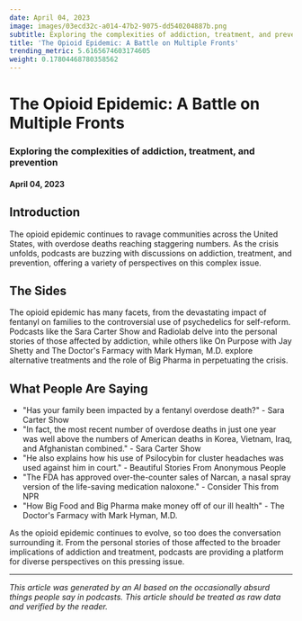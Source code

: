 ```yaml
---
date: April 04, 2023
image: images/03ecd32c-a014-47b2-9075-dd540204887b.png
subtitle: Exploring the complexities of addiction, treatment, and prevention
title: 'The Opioid Epidemic: A Battle on Multiple Fronts'
trending_metric: 5.6165674603174605
weight: 0.17804468780358562
---
```

# The Opioid Epidemic: A Battle on Multiple Fronts
### Exploring the complexities of addiction, treatment, and prevention
#### April 04, 2023

## Introduction
The opioid epidemic continues to ravage communities across the United States, with overdose deaths reaching staggering numbers. As the crisis unfolds, podcasts are buzzing with discussions on addiction, treatment, and prevention, offering a variety of perspectives on this complex issue.

## The Sides
The opioid epidemic has many facets, from the devastating impact of fentanyl on families to the controversial use of psychedelics for self-reform. Podcasts like the Sara Carter Show and Radiolab delve into the personal stories of those affected by addiction, while others like On Purpose with Jay Shetty and The Doctor's Farmacy with Mark Hyman, M.D. explore alternative treatments and the role of Big Pharma in perpetuating the crisis.

## What People Are Saying
- "Has your family been impacted by a fentanyl overdose death?" - Sara Carter Show
- "In fact, the most recent number of overdose deaths in just one year was well above the numbers of American deaths in Korea, Vietnam, Iraq, and Afghanistan combined." - Sara Carter Show
- "He also explains how his use of Psilocybin for cluster headaches was used against him in court." - Beautiful Stories From Anonymous People
- "The FDA has approved over-the-counter sales of Narcan, a nasal spray version of the life-saving medication naloxone." - Consider This from NPR
- "How Big Food and Big Pharma make money off of our ill health" - The Doctor's Farmacy with Mark Hyman, M.D.

As the opioid epidemic continues to evolve, so too does the conversation surrounding it. From the personal stories of those affected to the broader implications of addiction and treatment, podcasts are providing a platform for diverse perspectives on this pressing issue.

 --- 

*This article was generated by an AI based on the occasionally absurd things people say in podcasts. This article should be treated as raw data and verified by the reader.*
